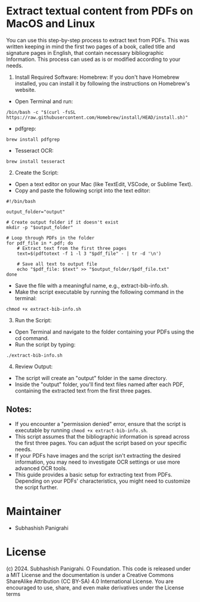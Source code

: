 # Extract textual content from PDFs on MacOS and Linux
You can use this step-by-step process to extract text from PDFs. This was written keeping in mind the first two pages of a book, called title and signature pages in English, that contain necessary bibliographic Information. This process can used as is or modified according to your needs.

1. Install Required Software:
Homebrew: If you don't have Homebrew installed, you can install it by following the instructions on Homebrew's website.

* Open Terminal and run:

`/bin/bash -c "$(curl -fsSL https://raw.githubusercontent.com/Homebrew/install/HEAD/install.sh)"`

* pdfgrep:

`brew install pdfgrep`

* Tesseract OCR:

`brew install tesseract`

2. Create the Script:
* Open a text editor on your Mac (like TextEdit, VSCode, or Sublime Text).
* Copy and paste the following script into the text editor:

```
#!/bin/bash

output_folder="output"

# Create output folder if it doesn't exist
mkdir -p "$output_folder"

# Loop through PDFs in the folder
for pdf_file in *.pdf; do
    # Extract text from the first three pages
    text=$(pdftotext -f 1 -l 3 "$pdf_file" - | tr -d '\n')

    # Save all text to output file
    echo "$pdf_file: $text" >> "$output_folder/$pdf_file.txt"
done
```

* Save the file with a meaningful name, e.g., extract-bib-info.sh.
* Make the script executable by running the following command in the terminal:

`chmod +x extract-bib-info.sh`

3. Run the Script:

* Open Terminal and navigate to the folder containing your PDFs using the cd command.
* Run the script by typing:

`./extract-bib-info.sh`

4. Review Output:
* The script will create an "output" folder in the same directory.
* Inside the "output" folder, you'll find text files named after each PDF, containing the extracted text from the first three pages.

## Notes:
* If you encounter a "permission denied" error, ensure that the script is executable by running `chmod +x extract-bib-info.sh`.
* This script assumes that the bibliographic information is spread across the first three pages. You can adjust the script based on your specific needs.
* If your PDFs have images and the script isn't extracting the desired information, you may need to investigate OCR settings or use more advanced OCR tools.
* This guide provides a basic setup for extracting text from PDFs. Depending on your PDFs' characteristics, you might need to customize the script further.

# Maintainer
* Subhashish Panigrahi

# License
(c) 2024. Subhashish Panigrahi. O Foundation. This code is released under a MIT License and the documentation is under a Creative Commons ShareAlike Attribution (CC BY-SA) 4.0 International License. You are encouraged to use, share, and even make derivatives under the License terms
